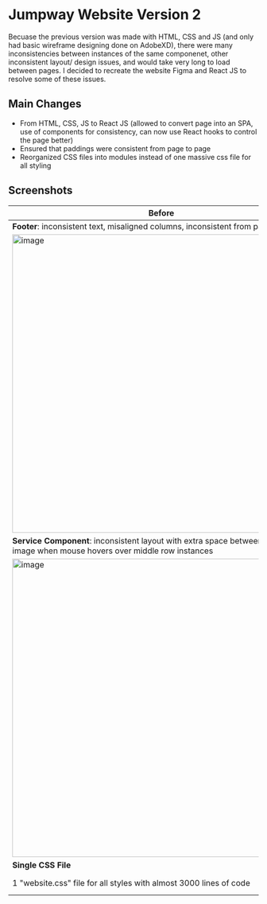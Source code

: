 # Jumpway Website Version 2
Becuase the previous version was made with HTML, CSS and JS (and only had basic wireframe designing done on AdobeXD), there were many inconsistencies between instances of the same componenet, other inconsistent layout/ design issues, and would take very long to load between pages. I decided to recreate the website Figma and React JS to resolve some of these issues. 

## Main Changes
- From HTML, CSS, JS to React JS (allowed to convert page into an SPA, use of components for consistency, can now use React hooks to control the page better)
- Ensured that paddings were consistent from page to page
- Reorganized CSS files into modules instead of one massive css file for all styling

## Screenshots
| Before | After |
| ------------- | ------------- |
| **Footer**: inconsistent text, misaligned columns, inconsistent from page to page| **Footer**: improved alignment, readability, consistencey|
| <img width="600" alt="image" src="https://github.com/user-attachments/assets/349d964e-aca0-44b6-a6d0-166cb73dd734">| <img width="600" alt="image" src="https://github.com/user-attachments/assets/fe06ac2f-2372-4c6c-bb76-d878d84b205d">  |
| **Service Component**: inconsistent layout with extra space between mask and image when mouse hovers over middle row instances | **Service Component**: all instnaces had same layout just different content, less repetitive coding, hover effects worked smoothly across all instances |
| <img width="600" alt="image" src="https://github.com/user-attachments/assets/7fec2f28-9c73-4111-9ee5-05b315992fa1"> | <img width="600" alt="image" src="https://github.com/user-attachments/assets/6a0081d9-f518-47a3-bba9-d74b23708ecc">| 
| **Single CSS File** | **CSS Modules** |
|1 "website.css" file for all styles with almost 3000 lines of code| Several CSS module files for each component each with about 100-300 lines of code|


